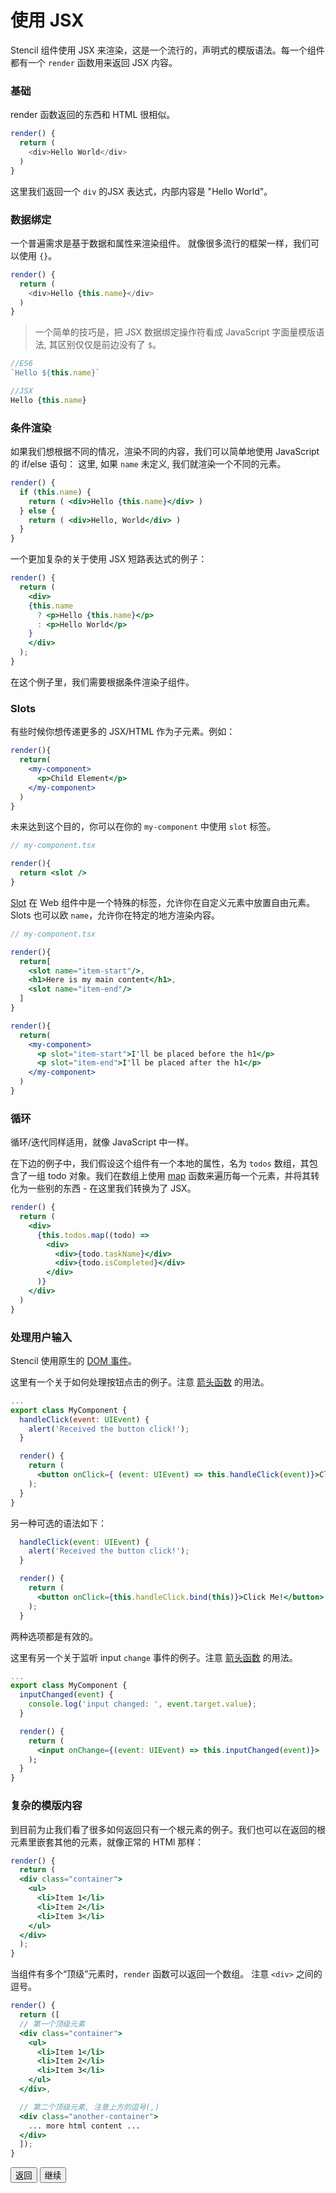 # 使用 JSX

Stencil 组件使用 JSX 来渲染，这是一个流行的，声明式的模版语法。每一个组件都有一个 `render` 函数用来返回 JSX 内容。

### 基础

render 函数返回的东西和 HTML 很相似。

```typescript
render() {
  return (
    <div>Hello World</div>
  )
}
```

这里我们返回一个 `div` 的JSX 表达式，内部内容是 "Hello World"。


### 数据绑定

一个普遍需求是基于数据和属性来渲染组件。
就像很多流行的框架一样，我们可以使用 `{}`。

```typescript
render() {
  return (
    <div>Hello {this.name}</div>
  )
}
```

> 一个简单的技巧是，把 JSX 数据绑定操作符看成 JavaScript 字面量模版语法, 其区别仅仅是前边没有了 `$`。

```js
//ES6
`Hello ${this.name}`

//JSX
Hello {this.name}
```


### 条件渲染

如果我们想根据不同的情况，渲染不同的内容，我们可以简单地使用 JavaScript 的 if/else 语句：
这里, 如果 `name` 未定义, 我们就渲染一个不同的元素。

```jsx
render() {
  if (this.name) {
    return ( <div>Hello {this.name}</div> )
  } else {
    return ( <div>Hello, World</div> )
  }
}
```

一个更加复杂的关于使用 JSX 短路表达式的例子：

```jsx
render() {
  return (
    <div>
    {this.name
      ? <p>Hello {this.name}</p>
      : <p>Hello World</p>
    }
    </div>
  );
}
```
在这个例子里，我们需要根据条件渲染子组件。


### Slots

有些时候你想传递更多的 JSX/HTML 作为子元素。例如：

```jsx
render(){
  return(
    <my-component>
      <p>Child Element</p>
    </my-component>
  )
}
```

未来达到这个目的，你可以在你的 `my-component` 中使用 `slot` 标签。

```jsx
// my-component.tsx

render(){
  return <slot />
}

```

[Slot](https://developer.mozilla.org/en-US/docs/Web/HTML/Element/slot) 在 Web 组件中是一个特殊的标签，允许你在自定义元素中放置自由元素。
Slots 也可以欧 `name`，允许你在特定的地方渲染内容。

```jsx
// my-component.tsx

render(){
  return[
    <slot name="item-start"/>,
    <h1>Here is my main content</h1>,
    <slot name="item-end"/>
  ]
}
```

```jsx
render(){
  return(
    <my-component>
      <p slot="item-start">I'll be placed before the h1</p>
      <p slot="item-end">I'll be placed after the h1</p>
    </my-component>
  )
}
```

### 循环

循环/迭代同样适用，就像 JavaScript 中一样。

在下边的例子中，我们假设这个组件有一个本地的属性，名为 `todos` 数组，其包含了一组 todo 对象。我们在数组上使用 [map](https://developer.mozilla.org/en-US/docs/Web/JavaScript/Reference/Global_Objects/Array/map) 函数来遍历每一个元素，并将其转化为一些别的东西 - 在这里我们转换为了 JSX。

```jsx
render() {
  return (
    <div>
      {this.todos.map((todo) => 
        <div>
          <div>{todo.taskName}</div>
          <div>{todo.isCompleted}</div>
        </div>
      )}
    </div>
  )
}
```


### 处理用户输入

Stencil 使用原生的 [DOM 事件](https://developer.mozilla.org/en-US/docs/Web/Events)。

这里有一个关于如何处理按钮点击的例子。注意 [箭头函数](https://developer.mozilla.org/en-US/docs/Web/JavaScript/Reference/Functions/Arrow_functions) 的用法。

```jsx
...
export class MyComponent {
  handleClick(event: UIEvent) {
    alert('Received the button click!');
  }

  render() {
    return (
      <button onClick={ (event: UIEvent) => this.handleClick(event)}>Click Me!</button>
    );
  }
}
```

另一种可选的语法如下：

```jsx
  handleClick(event: UIEvent) {
    alert('Received the button click!');
  }

  render() {
    return (
      <button onClick={this.handleClick.bind(this)}>Click Me!</button>
    );
  }
```

两种选项都是有效的。



这里有另一个关于监听 input `change` 事件的例子。注意 [箭头函数](https://developer.mozilla.org/en-US/docs/Web/JavaScript/Reference/Functions/Arrow_functions) 的用法。

```jsx
...
export class MyComponent {
  inputChanged(event) {
    console.log('input changed: ', event.target.value);
  }

  render() {
    return (
      <input onChange={(event: UIEvent) => this.inputChanged(event)}>
    );
  }
}
```


### 复杂的模版内容

到目前为止我们看了很多如何返回只有一个根元素的例子。我们也可以在返回的根元素里嵌套其他的元素，就像正常的 HTMl 那样：

```jsx
render() {
  return (
  <div class="container">
    <ul>
      <li>Item 1</li>
      <li>Item 2</li>
      <li>Item 3</li>
    </ul>
  </div>
  );
}
```

当组件有多个“顶级”元素时，`render` 函数可以返回一个数组。
注意 `<div>` 之间的逗号。

```jsx
render() {
  return ([
  // 第一个顶级元素
  <div class="container">
    <ul>
      <li>Item 1</li>
      <li>Item 2</li>
      <li>Item 3</li>
    </ul>
  </div>,

  // 第二个顶级元素, 注意上方的逗号(,)
  <div class="another-container">
    ... more html content ...
  </div>
  ]);
}
```

<stencil-route-link url="/docs/my-first-component" router="#router" custom="true">
  <button class="backButton">
    返回
  </button>
</stencil-route-link>

<stencil-route-link url="/docs/decorators" custom="true">
  <button class="nextButton">
    继续
  </button>
</stencil-route-link>
